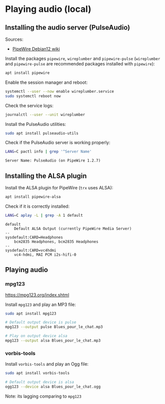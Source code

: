 # Playing audio (local)

## Installing the audio server (PulseAudio)

Sources:

- [PipeWire Debian12 wiki](https://wiki.debian.org/PipeWire#Debian_12)

Install the packages `pipewire`, `wireplumber` and `pipewire-pulse` (`wireplumber` and `pipewire-pulse` are recommended packages installed with `pipewire`):

```bash
apt install pipewire
```

Enable the session manager and reboot:

```bash
systemctl --user --now enable wireplumber.service
sudo systemctl reboot now
```

Check the service logs:

```bash
journalctl --user --unit wireplumber
```

Install the PulseAudio utilities:

```bash
sudo apt install pulseaudio-utils
```

Check if the PulseAudio server is working properly:

```bash
LANG=C pactl info | grep '^Server Name'
```
```text
Server Name: PulseAudio (on PipeWire 1.2.7)
```

## Installing the ALSA plugin


Install the ALSA plugin for PipeWire (`trx` uses ALSA):

```bash
apt install pipewire-alsa
```

Check if it is correctly installed:

```bash
LANG=C aplay -L | grep -A 1 default
```
```text
default
    Default ALSA Output (currently PipeWire Media Server)
--
sysdefault:CARD=Headphones
    bcm2835 Headphones, bcm2835 Headphones
--
sysdefault:CARD=vc4hdmi
    vc4-hdmi, MAI PCM i2s-hifi-0
```

## Playing audio

### mpg123

<https://mpg123.org/index.shtml>

Install `mpg123` and play an MP3 file:

```bash
sudo apt install mpg123

# Default output device is pulse
mpg123 --output pulse Blues_pour_le_chat.mp3

# Play on output device alsa
mpg123 --output alsa Blues_pour_le_chat.mp3
```

### vorbis-tools

Install `vorbis-tools` and play an Ogg file:

```bash
sudo apt install vorbis-tools

# Default output device is alsa
ogg123 --device alsa Blues_pour_le_chat.ogg
```

Note: its lagging comparing to `mpg123`
